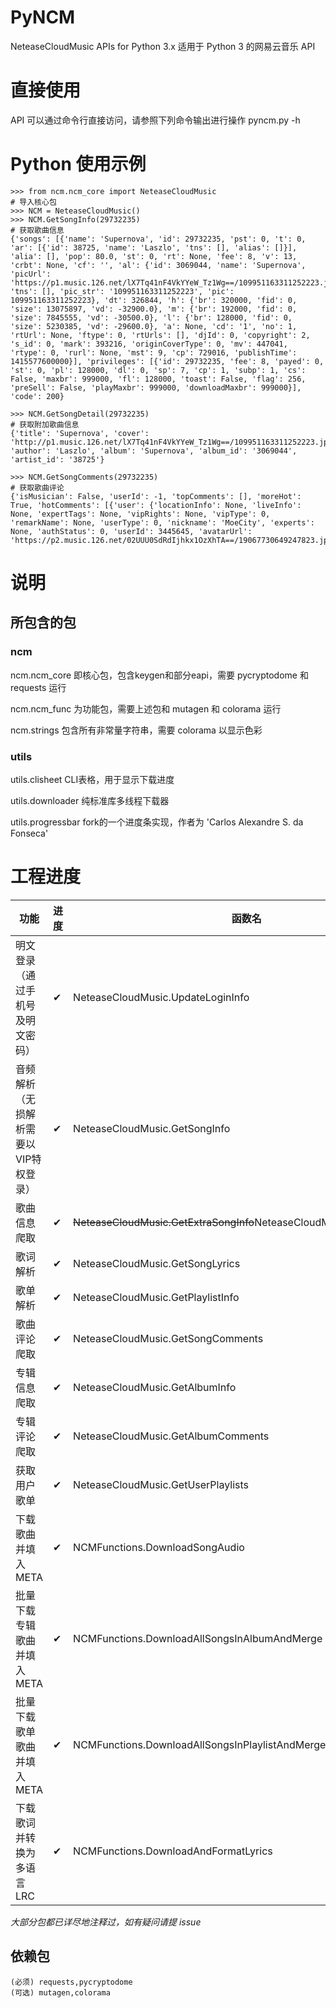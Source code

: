 # PyNCM
NeteaseCloudMusic APIs for Python 3.x 适用于 Python 3 的网易云音乐 API

# 直接使用
API 可以通过命令行直接访问，请参照下列命令输出进行操作
    pyncm.py -h

# Python 使用示例
    >>> from ncm.ncm_core import NeteaseCloudMusic
    # 导入核心包
    >>> NCM = NeteaseCloudMusic()
    >>> NCM.GetSongInfo(29732235)
    # 获取歌曲信息
    {'songs': [{'name': 'Supernova', 'id': 29732235, 'pst': 0, 't': 0, 'ar': [{'id': 38725, 'name': 'Laszlo', 'tns': [], 'alias': []}], 'alia': [], 'pop': 80.0, 'st': 0, 'rt': None, 'fee': 8, 'v': 13, 'crbt': None, 'cf': '', 'al': {'id': 3069044, 'name': 'Supernova', 'picUrl': 'https://p1.music.126.net/lX7Tq41nF4VkYYeW_Tz1Wg==/109951163311252223.jpg', 'tns': [], 'pic_str': '109951163311252223', 'pic': 109951163311252223}, 'dt': 326844, 'h': {'br': 320000, 'fid': 0, 'size': 13075897, 'vd': -32900.0}, 'm': {'br': 192000, 'fid': 0, 'size': 7845555, 'vd': -30500.0}, 'l': {'br': 128000, 'fid': 0, 'size': 5230385, 'vd': -29600.0}, 'a': None, 'cd': '1', 'no': 1, 'rtUrl': None, 'ftype': 0, 'rtUrls': [], 'djId': 0, 'copyright': 2, 's_id': 0, 'mark': 393216, 'originCoverType': 0, 'mv': 447041, 'rtype': 0, 'rurl': None, 'mst': 9, 'cp': 729016, 'publishTime': 1415577600000}], 'privileges': [{'id': 29732235, 'fee': 8, 'payed': 0, 'st': 0, 'pl': 128000, 'dl': 0, 'sp': 7, 'cp': 1, 'subp': 1, 'cs': False, 'maxbr': 999000, 'fl': 128000, 'toast': False, 'flag': 256, 'preSell': False, 'playMaxbr': 999000, 'downloadMaxbr': 999000}], 'code': 200}

    >>> NCM.GetSongDetail(29732235)
    # 获取附加歌曲信息
    {'title': 'Supernova', 'cover': 'http://p1.music.126.net/lX7Tq41nF4VkYYeW_Tz1Wg==/109951163311252223.jpg', 'author': 'Laszlo', 'album': 'Supernova', 'album_id': '3069044', 'artist_id': '38725'}

    >>> NCM.GetSongComments(29732235)
    # 获取歌曲评论
    {'isMusician': False, 'userId': -1, 'topComments': [], 'moreHot': True, 'hotComments': [{'user': {'locationInfo': None, 'liveInfo': None, 'expertTags': None, 'vipRights': None, 'vipType': 0, 'remarkName': None, 'userType': 0, 'nickname': 'MoeCity', 'experts': None, 'authStatus': 0, 'userId': 3445645, 'avatarUrl': 'https://p2.music.126.net/02UUU0SdRdIjhkx1OzXhTA==/19067730649247823.jpg'}...

# 说明

## 所包含的包

### ncm

ncm.ncm_core 即核心包，包含keygen和部分eapi，需要 pycryptodome 和 requests 运行

ncm.ncm_func 为功能包，需要上述包和 mutagen 和 colorama 运行

ncm.strings  包含所有非常量字符串，需要 colorama 以显示色彩

### utils

utils.clisheet CLI表格，用于显示下载进度

utils.downloader 纯标准库多线程下载器

utils.progressbar fork的一个进度条实现，作者为 'Carlos Alexandre S. da Fonseca'

# 工程进度
|功能|进度|函数名|
|-|-|-|
|明文登录（通过手机号及明文密码）|✔|NeteaseCloudMusic.UpdateLoginInfo|
|音频解析（无损解析需要以VIP特权登录）|✔|NeteaseCloudMusic.GetSongInfo|
|歌曲信息爬取|✔|~~NeteaseCloudMusic.GetExtraSongInfo~~NeteaseCloudMusic.GetSongDetail|
|歌词解析|✔|NeteaseCloudMusic.GetSongLyrics|
|歌单解析|✔|NeteaseCloudMusic.GetPlaylistInfo|
|歌曲评论爬取|✔|NeteaseCloudMusic.GetSongComments|
|专辑信息爬取|✔|NeteaseCloudMusic.GetAlbumInfo|
|专辑评论爬取|✔|NeteaseCloudMusic.GetAlbumComments|
|获取用户歌单|✔|NeteaseCloudMusic.GetUserPlaylists|
|下载歌曲并填入 META|✔|NCMFunctions.DownloadSongAudio|
|批量下载专辑歌曲并填入 META|✔|NCMFunctions.DownloadAllSongsInAlbumAndMerge|
|批量下载歌单歌曲并填入 META|✔|NCMFunctions.DownloadAllSongsInPlaylistAndMerge|
|下载歌词并转换为多语言LRC|✔|NCMFunctions.DownloadAndFormatLyrics|
*大部分包都已详尽地注释过，如有疑问请提 issue*

## 依赖包

    (必须) requests,pycryptodome
    (可选) mutagen,colorama

